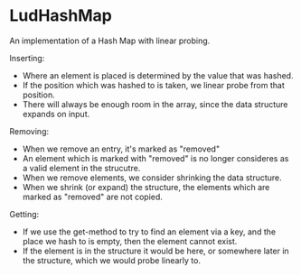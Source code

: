 # LudHashMap

An implementation of a Hash Map with linear probing.

Inserting:

- Where an element is placed is determined by the value that was hashed.
- If the position which was hashed to is taken, we linear probe from that position.
- There will always be enough room in the array, since the data structure expands on input.

Removing:

- When we remove an entry, it's marked as "removed"
- An element which is marked with "removed" is no longer consideres as a valid element in the strucutre.
- When we remove elements, we consider shrinking the data structure.
- When we shrink (or expand) the structure, the elements which are marked as "removed" are not copied.

Getting:

- If we use the get-method to try to find an element via a key,
  and the place we hash to is empty, then the element cannot exist.
- If the element is in the structure it would be here, or somewhere later in the structure, which we would
  probe linearly to.
